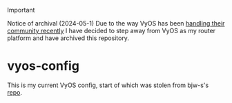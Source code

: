 > [!IMPORTANT]
> Notice of archival (2024-05-1)
> Due to the way VyOS has been [handling their community recently](https://blog.vyos.io/community-contributors-userbase-and-lts-builds) I have decided to step away from VyOS as my router platform and have archived this repository.
> 

# vyos-config

This is my current VyOS config, start of which was stolen from bjw-s's [repo](https://github.com/bjw-s/vyos-config).
